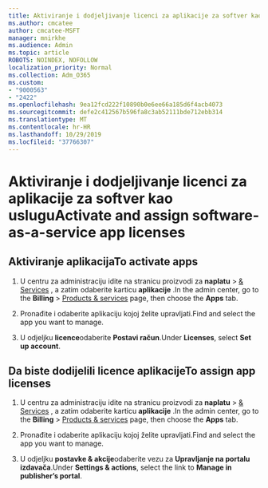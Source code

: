 ```yaml
---
title: Aktiviranje i dodjeljivanje licenci za aplikacije za softver kao uslugu
ms.author: cmcatee
author: cmcatee-MSFT
manager: mnirkhe
ms.audience: Admin
ms.topic: article
ROBOTS: NOINDEX, NOFOLLOW
localization_priority: Normal
ms.collection: Adm_O365
ms.custom:
- "9000563"
- "2422"
ms.openlocfilehash: 9ea12fcd222f10890b0e6ee66a185d6f4acb4073
ms.sourcegitcommit: defe2c412567b596fa8c3ab52111bde712ebb314
ms.translationtype: MT
ms.contentlocale: hr-HR
ms.lasthandoff: 10/29/2019
ms.locfileid: "37766307"
---
```

# <a name="activate-and-assign-software-as-a-service-app-licenses"></a><span data-ttu-id="63482-102">Aktiviranje i dodjeljivanje licenci za aplikacije za softver kao uslugu</span><span class="sxs-lookup"><span data-stu-id="63482-102">Activate and assign software-as-a-service app licenses</span></span> 

## <a name="to-activate-apps"></a><span data-ttu-id="63482-103">Aktiviranje aplikacija</span><span class="sxs-lookup"><span data-stu-id="63482-103">To activate apps</span></span>

1. <span data-ttu-id="63482-104">U centru za administraciju idite na stranicu proizvodi za **naplatu** > [& Services](https://go.microsoft.com/fwlink/p/?linkid=842054) , a zatim odaberite karticu **aplikacije** .</span><span class="sxs-lookup"><span data-stu-id="63482-104">In the admin center, go to the **Billing** > [Products & services](https://go.microsoft.com/fwlink/p/?linkid=842054) page, then choose the **Apps** tab.</span></span>

2. <span data-ttu-id="63482-105">Pronađite i odaberite aplikaciju kojoj želite upravljati.</span><span class="sxs-lookup"><span data-stu-id="63482-105">Find and select the app you want to manage.</span></span>

3. <span data-ttu-id="63482-106">U odjeljku **licence**odaberite **Postavi račun**.</span><span class="sxs-lookup"><span data-stu-id="63482-106">Under **Licenses**, select **Set up account**.</span></span>  

## <a name="to-assign-app-licenses"></a><span data-ttu-id="63482-107">Da biste dodijelili licence aplikacije</span><span class="sxs-lookup"><span data-stu-id="63482-107">To assign app licenses</span></span>

1. <span data-ttu-id="63482-108">U centru za administraciju idite na stranicu proizvodi za **naplatu** > [& Services](https://go.microsoft.com/fwlink/p/?linkid=842054) , a zatim odaberite karticu **aplikacije** .</span><span class="sxs-lookup"><span data-stu-id="63482-108">In the admin center, go to the **Billing** > [Products & services](https://go.microsoft.com/fwlink/p/?linkid=842054) page, then choose the **Apps** tab.</span></span>

2. <span data-ttu-id="63482-109">Pronađite i odaberite aplikaciju kojoj želite upravljati.</span><span class="sxs-lookup"><span data-stu-id="63482-109">Find and select the app you want to manage.</span></span>  

3. <span data-ttu-id="63482-110">U odjeljku **postavke & akcije**odaberite vezu za **Upravljanje na portalu izdavača**.</span><span class="sxs-lookup"><span data-stu-id="63482-110">Under **Settings & actions**, select the link to **Manage in publisher’s portal**.</span></span>